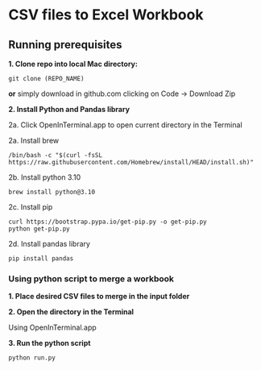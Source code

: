 # CSV files to Excel Workbook

## Running prerequisites

**1. Clone repo into local Mac directory:**

```
git clone (REPO_NAME)
```

**or** simply download in github.com clicking on Code -> Download Zip

**2. Install Python and Pandas library**

2a. Click OpenInTerminal.app to open current directory in the Terminal

2a. Install brew

```
/bin/bash -c "$(curl -fsSL https://raw.githubusercontent.com/Homebrew/install/HEAD/install.sh)"
```

2b. Install python 3.10

```
brew install python@3.10
```

2c. Install pip


```
curl https://bootstrap.pypa.io/get-pip.py -o get-pip.py
python get-pip.py
```

2d. Install pandas library

```
pip install pandas
```

### Using python script to merge a workbook

**1. Place desired CSV files to merge in the input folder**

**2. Open the directory in the Terminal**

Using OpenInTerminal.app

**3. Run the python script**
```
python run.py
```